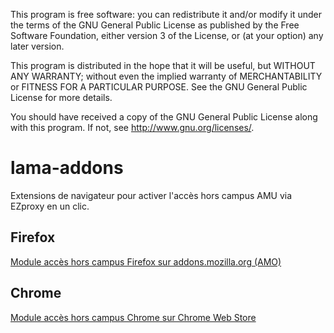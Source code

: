 This program is free software: you can redistribute it and/or modify
it under the terms of the GNU General Public License as published by
the Free Software Foundation, either version 3 of the License, or
(at your option) any later version.

This program is distributed in the hope that it will be useful,
but WITHOUT ANY WARRANTY; without even the implied warranty of
MERCHANTABILITY or FITNESS FOR A PARTICULAR PURPOSE.  See the
GNU General Public License for more details.

You should have received a copy of the GNU General Public License
along with this program.  If not, see <http://www.gnu.org/licenses/>.

# lama-addons

Extensions de navigateur pour activer l'accès hors campus AMU via EZproxy en un clic.

## Firefox

[Module accès hors campus Firefox sur addons.mozilla.org \(AMO\)](https://addons.mozilla.org/fr/firefox/addon/lama/)

## Chrome

[Module accès hors campus Chrome sur Chrome Web Store](https://chrome.google.com/webstore/detail/lama/cakeojbohkollebkgkdigjgfkjnahchh)
